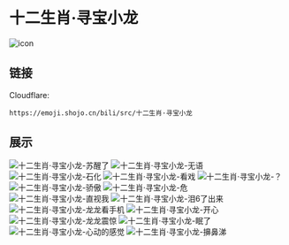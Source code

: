 # 十二生肖·寻宝小龙
![icon](https://emoji.shojo.cn/bili/src/十二生肖·寻宝小龙/icon.png)
## 链接
Cloudflare:
```
https://emoji.shojo.cn/bili/src/十二生肖·寻宝小龙
```
## 展示
![十二生肖·寻宝小龙-苏醒了](https://emoji.shojo.cn/bili/src/十二生肖·寻宝小龙/十二生肖·寻宝小龙-苏醒了.png)
![十二生肖·寻宝小龙-无语](https://emoji.shojo.cn/bili/src/十二生肖·寻宝小龙/十二生肖·寻宝小龙-无语.png)
![十二生肖·寻宝小龙-石化](https://emoji.shojo.cn/bili/src/十二生肖·寻宝小龙/十二生肖·寻宝小龙-石化.png)
![十二生肖·寻宝小龙-看戏](https://emoji.shojo.cn/bili/src/十二生肖·寻宝小龙/十二生肖·寻宝小龙-看戏.png)
![十二生肖·寻宝小龙-？](https://emoji.shojo.cn/bili/src/十二生肖·寻宝小龙/十二生肖·寻宝小龙-？.png)
![十二生肖·寻宝小龙-骄傲](https://emoji.shojo.cn/bili/src/十二生肖·寻宝小龙/十二生肖·寻宝小龙-骄傲.png)
![十二生肖·寻宝小龙-危](https://emoji.shojo.cn/bili/src/十二生肖·寻宝小龙/十二生肖·寻宝小龙-危.png)
![十二生肖·寻宝小龙-直视我](https://emoji.shojo.cn/bili/src/十二生肖·寻宝小龙/十二生肖·寻宝小龙-直视我.png)
![十二生肖·寻宝小龙-泪6了出来](https://emoji.shojo.cn/bili/src/十二生肖·寻宝小龙/十二生肖·寻宝小龙-泪6了出来.png)
![十二生肖·寻宝小龙-龙龙看手机](https://emoji.shojo.cn/bili/src/十二生肖·寻宝小龙/十二生肖·寻宝小龙-龙龙看手机.png)
![十二生肖·寻宝小龙-开心](https://emoji.shojo.cn/bili/src/十二生肖·寻宝小龙/十二生肖·寻宝小龙-开心.png)
![十二生肖·寻宝小龙-龙龙震惊](https://emoji.shojo.cn/bili/src/十二生肖·寻宝小龙/十二生肖·寻宝小龙-龙龙震惊.png)
![十二生肖·寻宝小龙-眠了](https://emoji.shojo.cn/bili/src/十二生肖·寻宝小龙/十二生肖·寻宝小龙-眠了.png)
![十二生肖·寻宝小龙-心动的感觉](https://emoji.shojo.cn/bili/src/十二生肖·寻宝小龙/十二生肖·寻宝小龙-心动的感觉.png)
![十二生肖·寻宝小龙-擤鼻涕](https://emoji.shojo.cn/bili/src/十二生肖·寻宝小龙/十二生肖·寻宝小龙-擤鼻涕.png)
